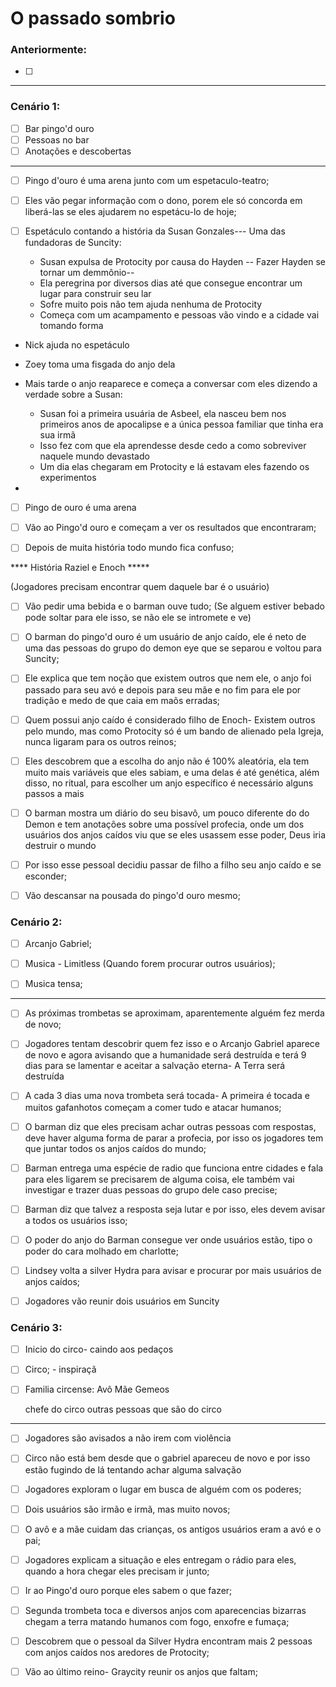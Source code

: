 # O passado sombrio

### Anteriormente:

- [ ] 


---

### Cenário 1:

- [ ] Bar pingo'd ouro
- [ ] Pessoas no bar
- [ ] Anotações e descobertas

---

- [ ] Pingo d'ouro é uma arena junto com um espetaculo-teatro;
- [ ] Eles vão pegar informação com o dono, porem ele só concorda em liberá-las se eles ajudarem no espetácu-lo de hoje;

- [ ] Espetáculo contando a história da Susan Gonzales--- Uma das fundadoras de Suncity:
    - Susan expulsa de Protocity por causa do Hayden -- Fazer Hayden se tornar um demmônio--
    - Ela peregrina por diversos dias até que consegue encontrar um lugar para construir seu lar
    - Sofre muito pois não tem ajuda nenhuma de Protocity
    - Começa com um acampamento e pessoas vão vindo e a cidade vai tomando forma
- Nick ajuda no espetáculo

- Zoey toma uma fisgada do anjo dela
- Mais tarde o anjo reaparece e começa a conversar com eles dizendo a verdade sobre a Susan:
    - Susan foi a primeira usuária de Asbeel, ela nasceu bem nos primeiros anos de apocalipse e a única pessoa familiar que tinha era sua irmã
    - Isso fez com que ela aprendesse desde cedo a como sobreviver naquele mundo devastado
    - Um dia elas chegaram em Protocity e lá estavam eles fazendo os experimentos
- 


- [ ] Pingo de ouro é uma arena 

- [ ] Vão ao Pingo'd ouro e começam a ver os resultados que encontraram; 

- [ ] Depois de muita história todo mundo fica confuso;

**** História Raziel e Enoch *****


 (Jogadores precisam encontrar quem daquele bar é o usuário)
- [ ] Vão pedir uma bebida e o barman ouve tudo;
(Se alguem estiver bebado pode soltar para ele isso, se não ele se intromete e ve)

- [ ] O barman do pingo'd ouro é um usuário de anjo caído, ele é neto de uma das pessoas do grupo do demon eye que se separou e voltou para Suncity;
- [ ] Ele explica que tem noção que existem outros que nem ele, o anjo foi passado para seu avó e depois para seu mãe e no fim para ele por tradição e medo de que caia em maõs erradas;

- [ ] Quem possui anjo caído é considerado filho de Enoch- Existem outros pelo mundo, mas como Protocity só é um bando de alienado pela Igreja, nunca ligaram para os outros reinos;
- [ ] Eles descobrem que a escolha do anjo não é 100% aleatória, ela tem muito mais variáveis que eles sabiam, e uma delas é até genética, além disso, no ritual, para escolher um anjo específico é necessário alguns passos a mais


- [ ] O barman mostra um diário do seu bisavô, um pouco diferente do do Demon e tem anotações sobre uma possível profecia, onde um dos usuários dos anjos caídos viu que se eles usassem esse poder, Deus iria destruir o mundo
- [ ] Por isso esse pessoal decidiu passar de filho a filho seu anjo caído e se esconder;

- [ ] Vão descansar na pousada do pingo'd ouro mesmo;

### Cenário 2:

- [ ] Arcanjo Gabriel;
- [ ] Musica - Limitless (Quando forem procurar outros usuários);
- [ ] Musica tensa;


---

- [ ] As próximas trombetas se aproximam, aparentemente alguém fez merda de novo;
- [ ] Jogadores tentam descobrir quem fez isso e o Arcanjo Gabriel aparece de novo e agora avisando que a humanidade será destruída e terá 9 dias para se lamentar e aceitar a salvação eterna- A Terra será destruída
- [ ] A cada 3 dias uma nova trombeta será tocada- A primeira é tocada e muitos gafanhotos começam a comer tudo e atacar humanos;
- [ ] O barman diz que eles precisam achar outras pessoas com respostas, deve haver alguma forma de parar a profecia, por isso os jogadores tem que juntar todos os anjos caídos do mundo;
- [ ] Barman entrega uma espécie de radio que funciona entre cidades e fala para eles ligarem se precisarem de alguma coisa, ele também vai investigar e trazer duas pessoas do grupo dele caso precise;
- [ ] Barman diz que talvez a resposta seja lutar e por isso, eles devem avisar a todos os usuários isso;
- [ ] O poder do anjo do Barman consegue ver onde usuários estão, tipo o poder do cara molhado em charlotte;
- [ ] Lindsey volta a silver Hydra para avisar e procurar por mais usuários de anjos caídos;
- [ ] Jogadores vão reunir dois usuários em Suncity


### Cenário 3:

- [ ] Inicio do circo- caindo aos pedaços
- [ ] Circo; - inspiraçã
- [ ] Familia circense:
    Avô
    Mãe
    Gemeos

    chefe do circo
    outras pessoas que são do circo

---

- [ ] Jogadores são avisados a não irem com violência
- [ ] Circo não está bem desde que o gabriel apareceu de novo e por isso estão fugindo de lá tentando achar alguma salvação
- [ ] Jogadores exploram o lugar em busca de alguém com os poderes;
- [ ] Dois usuários são irmão e irmã, mas muito novos;
- [ ] O avô e a mãe cuidam das crianças, os antigos usuários eram a avó e o pai; 
- [ ] Jogadores explicam a situação e eles entregam o rádio para eles, quando a hora chegar eles precisam ir junto;
- [ ] Ir ao Pingo'd ouro porque eles sabem o que fazer;


- [ ] Segunda trombeta toca e diversos anjos com aparecencias bizarras chegam a terra matando humanos com fogo, enxofre e fumaça;
- [ ] Descobrem que o pessoal da Silver Hydra encontram mais 2 pessoas com anjos caídos nos aredores de Protocity;
- [ ] Vão ao último reino- Graycity reunir os anjos que faltam;
